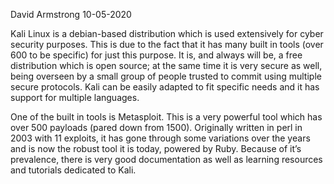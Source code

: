 David Armstrong 10-05-2020

Kali Linux is a debian-based distribution which is used extensively for cyber security purposes. This is due to the fact that it has many built in tools (over 600 to be specific) for just this purpose. It is, and always will be, a free distribution which is open source; at the same time it is very secure as well, being overseen by a small group of people trusted to commit using multiple secure protocols. Kali can be easily adapted to fit specific needs and it has support for multiple languages.

One of the built in tools is Metasploit. This is a very powerful tool which has over 500 payloads (pared down from 1500). Originally written in perl in 2003 with 11 exploits, it has gone through some variations over the years and is now the robust tool it is today, powered by Ruby. Because of it’s prevalence, there is very good documentation as well as learning resources and tutorials dedicated to Kali.
